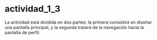 # actividad_1_3

 La actividad está dividida en dos partes: la primera consistirá en diseñar una pantalla
 principal, y la segunda tratará de la navegación hacia la pantalla de perfil.